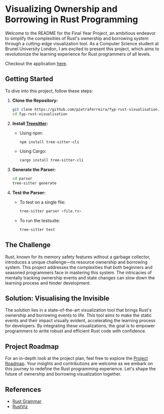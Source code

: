 # Visualizing Ownership and Borrowing in Rust Programming

Welcome to the README for the Final Year Project, an ambitious endeavor to simplify the complexities of Rust's ownership and borrowing system through a cutting-edge visualization tool. As a Computer Science student at Brunel University London, I am excited to present this project, which aims to revolutionize the learning experience for Rust programmers of all levels.

Checkout the application
[here](https://pietraferreira.github.io/fyp-rust-visualisation/).

## Getting Started

To dive into this project, follow these steps:

1. **Clone the Repository:**
   ```bash
   git clone https://github.com/pietraferreira/fyp-rust-visualisation.git
   cd fyp-rust-visualisation
   ```

2. **Install [Treesitter](https://tree-sitter.github.io/tree-sitter/):**
   - Using npm:
     ```bash
     npm install tree-sitter-cli
     ```

   - Using Cargo:
     ```bash
     cargo install tree-sitter-cli
     ```

3. **Generate the Parser:**
   ```bash
   cd parser
   tree-sitter generate
   ```

4. **Test the Parser:**
   - To test on a single file:
     ```bash
     tree-sitter parser <file.rs>
     ```

   - To run the testsuite:
     ```bash
     tree-sitter test
     ```

## The Challenge

Rust, known for its memory safety features without a garbage collector, introduces a unique challenge—its resource ownership and borrowing system. This project addresses the complexities that both beginners and seasoned programmers face in mastering this system. The intricacies of mentally tracking ownership events and state changes can slow down the learning process and hinder development.

## Solution: Visualising the Invisible

The solution lies in a state-of-the-art visualization tool that brings Rust's ownership and borrowing events to life. This tool aims to make the static events and their impact visually evident, accelerating the learning process for developers. By integrating these visualizations, the goal is to empower programmers to write robust and efficient Rust code with confidence.

## Project Roadmap

For an in-depth look at the project plan, feel free to explore the [Project Roadmap](https://docs.google.com/spreadsheets/d/10SFPy4_YJXTUK5VGSEEqxCskvfLIiwmAy_rdeEKeXRM/edit#gid=0). Your insights and contributions are welcome as we embark on this journey to redefine the Rust programming experience. Let's shape the future of ownership and borrowing visualization together.

## References

- [Rust Grammar](https://doc.rust-lang.org/reference/introduction.html)
- [RustViz](https://github.com/rustviz/rustviz)
